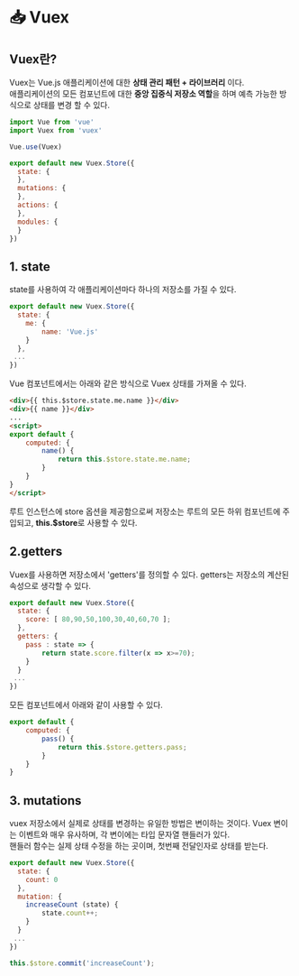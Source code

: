 # 📥 Vuex
## Vuex란?
Vuex는 Vue.js 애플리케이션에 대한 **상태 관리 패턴 + 라이브러리** 이다.<br>
애플리케이션의 모든 컴포넌트에 대한 **중앙 집중식 저장소 역할**을 하며 예측 가능한 방식으로 상태를 변경 할 수 있다.
```javascript
import Vue from 'vue'
import Vuex from 'vuex'

Vue.use(Vuex)

export default new Vuex.Store({
  state: {
  },
  mutations: {
  },
  actions: {
  },
  modules: {
  }
})

```

## 1. state
state를 사용하여 각 애플리케이션마다 하나의 저장소를 가질 수 있다.
```javascript
export default new Vuex.Store({
  state: {
    me: {
        name: 'Vue.js'
    }
  },
 ...
})
```
Vue 컴포넌트에서는 아래와 같은 방식으로 Vuex 상태를 가져올 수 있다.
```html
<div>{{ this.$store.state.me.name }}</div>
<div>{{ name }}</div>
...
<script>
export default {
    computed: {
        name() {
            return this.$store.state.me.name;
        }
    }
}
</script>
```
루트 인스턴스에 store 옵션을 제공함으로써 저장소는 루트의 모든 하위 컴포넌트에 주입되고, **this.$store**로 사용할 수 있다.
## 2.getters
Vuex를 사용하면 저장소에서 'getters'를 정의할 수 있다. getters는 저장소의 계산된 속성으로 생각할 수 있다.
```javascript
export default new Vuex.Store({
  state: {
    score: [ 80,90,50,100,30,40,60,70 ];
  },
  getters: {
    pass : state => {
        return state.score.filter(x => x>=70); 
    }
  }
 ...
})
```
모든 컴포넌트에서 아래와 같이 사용할 수 있다.
```javascript
export default {
    computed: {
        pass() {
            return this.$store.getters.pass;
        }
    }
}
```
## 3. mutations
vuex 저장소에서 실제로 상태를 변경하는 유일한 방법은 변이하는 것이다. Vuex 변이는 이벤트와 매우 유사하며, 각 변이에는 타입 문자열 핸들러가 있다.<br>
핸들러 함수는 실제 상태 수정을 하는 곳이며, 첫번째 전달인자로 상태를 받는다.
```javascript
export default new Vuex.Store({
  state: {
    count: 0
  },
  mutation: {
    increaseCount (state) {
        state.count++;
    }
  }
 ...
})
```
```javascript
this.$store.commit('increaseCount');
```


